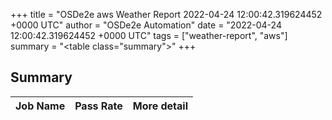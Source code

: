 +++
title = "OSDe2e aws Weather Report 2022-04-24 12:00:42.319624452 +0000 UTC"
author = "OSDe2e Automation"
date = "2022-04-24 12:00:42.319624452 +0000 UTC"
tags = ["weather-report", "aws"]
summary = "<table class=\"summary\"></table>"
+++
## Summary

| Job Name | Pass Rate | More detail |
|----------|-----------|-------------|




